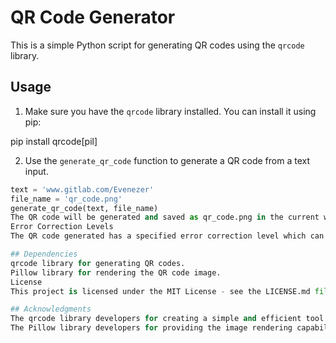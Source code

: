 # QR Code Generator

This is a simple Python script for generating QR codes using the `qrcode` library.

## Usage

1. Make sure you have the `qrcode` library installed. You can install it using pip:

pip install qrcode[pil]

2. Use the `generate_qr_code` function to generate a QR code from a text input.

```python
text = 'www.gitlab.com/Evenezer'
file_name = 'qr_code.png'
generate_qr_code(text, file_name)
The QR code will be generated and saved as qr_code.png in the current working directory.
Error Correction Levels
The QR code generated has a specified error correction level which can be adjusted in the code. By default, it uses medium error correction (M), which can correct about 15% or less errors. You can modify the error correction level in the generate_qr_code function based on your needs.

## Dependencies
qrcode library for generating QR codes.
Pillow library for rendering the QR code image.
License
This project is licensed under the MIT License - see the LICENSE.md file for details.

## Acknowledgments
The qrcode library developers for creating a simple and efficient tool for generating QR codes.
The Pillow library developers for providing the image rendering capabilities.
